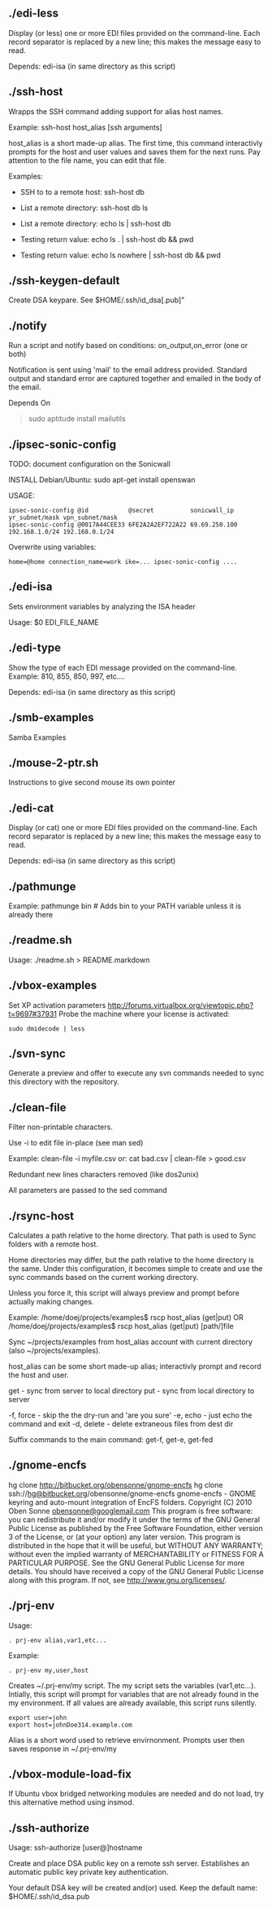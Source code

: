 ./edi-less
------------

Display (or less) one or more EDI files provided on the
command-line.  Each record separator is replaced by a 
new line; this makes the message easy to read.

Depends: edi-isa (in same directory as this script)



./ssh-host
------------
Wrapps the SSH command adding support for alias host names.

Example:
    ssh-host host_alias [ssh arguments]

host_alias is a short made-up alias.  The first time, this command 
interactivly prompts for the host and user values and saves them for the 
next runs.  Pay attention to the file name, you can edit that file.

Examples:
 
* SSH to to a remote host:
    ssh-host db

* List a remote directory: 
    ssh-host db ls

* List a remote directory: 
    echo ls | ssh-host db

* Testing return value: 
    echo ls . | ssh-host db && pwd

* Testing return value: 
    echo ls nowhere | ssh-host db && pwd



./ssh-keygen-default
------------
Create DSA keypare. See $HOME/.ssh/id_dsa[.pub]"


./notify
------------
Run a script and notify based on conditions: 
 on_output,on_error (one or both)

Notification is sent using 'mail' to the email address
provided.  Standard output and standard error are 
captured together and emailed in the body of the email.

Depends On
> sudo aptitude install mailutils



./ipsec-sonic-config
------------
TODO: document configuration on the Sonicwall
   
INSTALL
Debian/Ubuntu: sudo apt-get install openswan

USAGE:

    ipsec-sonic-config @id           @secret          sonicwall_ip  yr_subnet/mask vpn_subnet/mask 
    ipsec-sonic-config @0017A44CEE33 6FE2A2A2EF722A22 69.69.250.100 192.168.1.0/24 192.168.0.1/24
   
Overwrite using variables:

    home=@home connection_name=work ike=... ipsec-sonic-config ....



./edi-isa
------------

Sets environment variables by analyzing the ISA header

Usage: $0 EDI_FILE_NAME



./edi-type
------------

Show the type of each EDI message provided on the command-line.
Example: 810, 855, 850, 997, etc....

Depends: edi-isa (in same directory as this script)



./smb-examples
------------
Samba Examples


./mouse-2-ptr.sh
------------
Instructions to give second mouse its own pointer


./edi-cat
------------

Display (or cat) one or more EDI files provided on the
command-line.  Each record separator is replaced by a
new line; this makes the message easy to read.

Depends: edi-isa (in same directory as this script)



./pathmunge
------------
Example:
 pathmunge bin # Adds bin to your PATH variable unless it is already there


./readme.sh
------------
Usage: ./readme.sh > README.markdown


./vbox-examples
------------
Set XP activation parameters
http://forums.virtualbox.org/viewtopic.php?t=9697#37931
Probe the machine where your license is activated:

    sudo dmidecode | less



./svn-sync
------------
Generate a preview and offer to execute any svn commands needed
to sync this directory with the repository.


./clean-file
------------
Filter non-printable characters.  

Use -i to edit file in-place (see man sed)

Example: clean-file -i myfile.csv
     or: cat bad.csv | clean-file > good.csv

Redundant new lines characters removed (like dos2unix)

All parameters are passed to the sed command


./rsync-host
------------

Calculates a path relative to the home directory.  That path is used to Sync 
folders with a remote host.  

Home directories may differ, but the path relative to the home directory 
is the same.  Under this configuration, it becomes simple to create and
use the sync commands based on the current working directory.  

Unless you force it, this script will always preview and prompt before 
actually making changes.

Example:
    /home/doej/projects/examples$ rscp host_alias (get|put)
OR
    /home/doej/projects/examples$ rscp host_alias (get|put) [path/]file

Sync ~/projects/examples from host_alias account with 
current directory (also ~/projects/examples).  

host_alias can be some short made-up alias; interactivly prompt and record 
the host and user.

get - sync from server to local directory
put - sync from local directory to server

-f, force  - skip the the dry-run and 'are you sure'
-e, echo   - just echo the command and exit
-d, delete - delete extraneous files from dest dir

Suffix commands to the main command: get-f, get-e, get-fed


./gnome-encfs
------------
hg clone http://bitbucket.org/obensonne/gnome-encfs
hg clone ssh://hg@bitbucket.org/obensonne/gnome-encfs
   gnome-encfs - GNOME keyring and auto-mount integration of EncFS folders.
   Copyright (C) 2010 Oben Sonne <obensonne@googlemail.com>
   This program is free software: you can redistribute it and/or modify
   it under the terms of the GNU General Public License as published by
   the Free Software Foundation, either version 3 of the License, or
   (at your option) any later version.
   This program is distributed in the hope that it will be useful,
   but WITHOUT ANY WARRANTY; without even the implied warranty of
   MERCHANTABILITY or FITNESS FOR A PARTICULAR PURPOSE.  See the
   GNU General Public License for more details.
   You should have received a copy of the GNU General Public License
   along with this program.  If not, see <http://www.gnu.org/licenses/>.



./prj-env
------------
Usage:

    . prj-env alias,var1,etc...

Example:

    . prj-env my,user,host

Creates ~/.prj-env/my script.  The my script sets
the variables (var1,etc...).  Intially, this script will
prompt for variables that are not already found in the my
environment.  If all values are already available, this 
script runs silently.

    export user=john
    export host=johnDoe314.example.com

Alias is a short word used to retrieve envirnonment.
Prompts user then saves response in ~/.prj-env/my
   


./vbox-module-load-fix
------------
If Ubuntu vbox bridged networking modules are needed and do not load,
try this alternative method using insmod.


./ssh-authorize
------------
Usage: ssh-authorize [user@]hostname

Create and place DSA public key on a remote ssh server.  Establishes 
an automatic public key private key authentication.    

Your default DSA key will be created and(or) used.  Keep the default name:
$HOME/.ssh/id_dsa.pub


